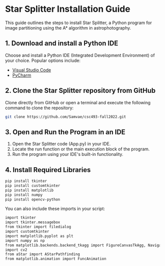 # Star Splitter Installation Guide

This guide outlines the steps to install Star Splitter, a Python program for image partitioning using the A* algorithm in astrophotography.

## 1. Download and install a Python IDE

Choose and install a Python IDE (Integrated Development Environment) of your choice. Popular options include:

- [Visual Studio Code](https://code.visualstudio.com/)
- [PyCharm](https://www.jetbrains.com/pycharm/download/)

## 2. Clone the Star Splitter repository from GitHub

Clone directly from GitHub or open a terminal and execute the following command to clone the repository:

```bash
git clone https://github.com/Samvae/csc493-fall2022.git
```

## 3. Open and Run the Program in an IDE
1. Open the Star Splitter code (App.py) in your IDE.
2. Locate the run function or the main execution block of the program.
3. Run the program using your IDE's built-in functionality.


## 4. Install Required Libraries

```bash
pip install tkinter
pip install customtkinter
pip install matplotlib
pip install numpy
pip install opencv-python
```
You can also include these imports in your script:

```bash
import tkinter
import tkinter.messagebox
from tkinter import filedialog
import customtkinter
import matplotlib.pyplot as plt
import numpy as np
from matplotlib.backends.backend_tkagg import FigureCanvasTkAgg, NavigationToolbar2Tk
import cv2
from aStar import AStarPathfinding
from matplotlib.animation import FuncAnimation

```
